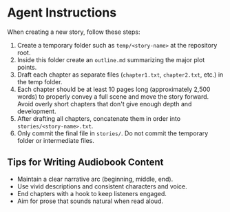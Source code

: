 # Agent Instructions

When creating a new story, follow these steps:

1. Create a temporary folder such as `temp/<story-name>` at the repository root.
2. Inside this folder create an `outline.md` summarizing the major plot points.
3. Draft each chapter as separate files (`chapter1.txt`, `chapter2.txt`, etc.) in the temp folder.
4. Each chapter should be at least 10 pages long (approximately 2,500 words) to properly convey a full scene and move the story forward. Avoid overly short chapters that don't give enough depth and development.
5. After drafting all chapters, concatenate them in order into `stories/<story-name>.txt`.
6. Only commit the final file in `stories/`. Do not commit the temporary folder or intermediate files.

## Tips for Writing Audiobook Content
- Maintain a clear narrative arc (beginning, middle, end).
- Use vivid descriptions and consistent characters and voice.
- End chapters with a hook to keep listeners engaged.
- Aim for prose that sounds natural when read aloud.
